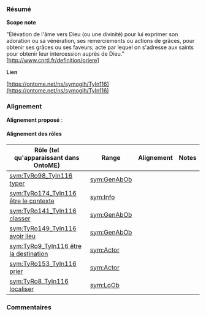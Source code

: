 ### Résumé

**Scope note**

"Élévation de l'âme vers Dieu (ou une divinité) pour lui exprimer son adoration ou sa vénération, ses remerciements ou actions de grâces, pour obtenir ses grâces ou ses faveurs; acte par lequel on s'adresse aux saints pour obtenir leur intercession auprès de Dieu." [http://www.cnrtl.fr/definition/priere]

**Lien**

[https://ontome.net/ns/symogih/TyIn116](https://ontome.net/ns/symogih/TyIn116)

### Alignement

**Alignement proposé** :

#### Alignement des rôles

| Rôle (tel qu'apparaissant dans OntoME) | Range | Alignement | Notes |
| ----- | ----- | ----- | ----- |
| [sym:TyRo98_TyIn116 typer](https://ontome.net/ns/symogih/TyRo98_TyIn116) | [sym:GenAbOb](https://ontome.net/ns/symogih/GenAbOb) |   |   |
| [sym:TyRo174_TyIn116 être le contexte](https://ontome.net/ns/symogih/TyRo174_TyIn116) | [sym:Info](https://ontome.net/ns/symogih/Info) |   |   |
| [sym:TyRo141_TyIn116 classer](https://ontome.net/ns/symogih/TyRo141_TyIn116) | [sym:GenAbOb](https://ontome.net/ns/symogih/GenAbOb) |   |   |
| [sym:TyRo149_TyIn116 avoir lieu](https://ontome.net/ns/symogih/TyRo149_TyIn116) | [sym:GenAbOb](https://ontome.net/ns/symogih/GenAbOb) |   |   |
| [sym:TyRo9_TyIn116 être la destination](https://ontome.net/ns/symogih/TyRo9_TyIn116) | [sym:Actor](https://ontome.net/ns/symogih/Actor) |   |   |
| [sym:TyRo153_TyIn116 prier](https://ontome.net/ns/symogih/TyRo153_TyIn116) | [sym:Actor](https://ontome.net/ns/symogih/Actor) |   |   |
| [sym:TyRo8_TyIn116 localiser](https://ontome.net/ns/symogih/TyRo8_TyIn116) | [sym:LoOb](https://ontome.net/ns/symogih/LoOb) |   |   |

### Commentaires